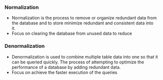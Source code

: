 ### Normalization
- Normalization is the process to remove or organize redundant data from the database and to store minimize  redundant and consistent data into it.
- Focus on clearing the database from unused data to reduce
### Denormalization
- Denormalization is used to combine multiple table data into one so that it can be queried quickly. The process of attempting to optimize the performance of a database by adding redundant data.
- Focus on achieve the faster execution of the queries
<!--stackedit_data:
eyJoaXN0b3J5IjpbNzM5NDI5NTQ3XX0=
-->